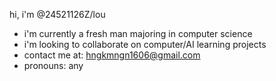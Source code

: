 hi, i'm @24521126Z/lou
- i'm currently a fresh man majoring in computer science
- i'm looking to collaborate on computer/AI learning projects
- contact me at: hngkmngn1606@gmail.com
- pronouns: any
